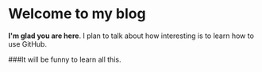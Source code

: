 # Welcome to my blog

**I'm glad you are here**. I plan to talk about how interesting is to learn how to use GitHub.

###It will be funny to learn all this.
